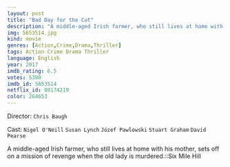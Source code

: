 ```yaml
---
layout: post
title: "Bad Day for the Cut"
description: "A middle-aged Irish farmer, who still lives at home with his mother, sets off on a mission of revenge when the old lady is murdered.::Six Mile Hill.."
img: 5653514.jpg
kind: movie
genres: [Action,Crime,Drama,Thriller]
tags: Action Crime Drama Thriller 
language: English
year: 2017
imdb_rating: 6.5
votes: 5380
imdb_id: 5653514
netflix_id: 80174219
color: 264653
---
```

Director: `Chris Baugh`  

Cast: `Nigel O'Neill` `Susan Lynch` `Józef Pawlowski` `Stuart Graham` `David Pearse` 

A middle-aged Irish farmer, who still lives at home with his mother, sets off on a mission of revenge when the old lady is murdered.::Six Mile Hill